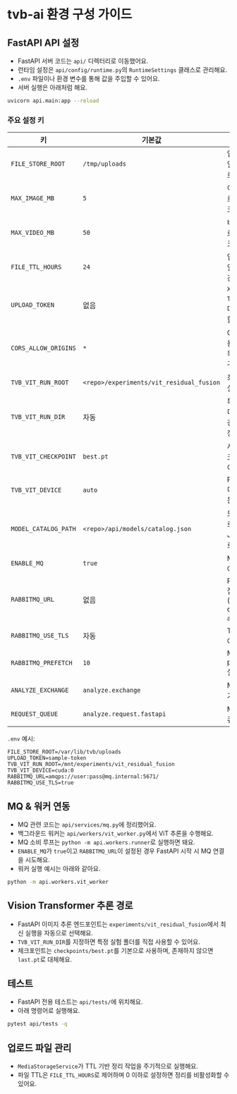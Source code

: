 # tvb-ai 환경 구성 가이드

## FastAPI API 설정
- FastAPI 서버 코드는 `api/` 디렉터리로 이동했어요.
- 런타임 설정은 `api/config/runtime.py`의 `RuntimeSettings` 클래스로 관리해요.
- `.env` 파일이나 환경 변수를 통해 값을 주입할 수 있어요.
- 서버 실행은 아래처럼 해요.

```bash
uvicorn api.main:app --reload
```

### 주요 설정 키
| 키 | 기본값 | 설명 |
| --- | --- | --- |
| `FILE_STORE_ROOT` | `/tmp/uploads` | 업로드 파일 저장 경로 |
| `MAX_IMAGE_MB` | `5` | 이미지 업로드 최대 크기(MB) |
| `MAX_VIDEO_MB` | `50` | 비디오 업로드 최대 크기(MB) |
| `FILE_TTL_HOURS` | `24` | 업로드 파일 TTL(시간) |
| `UPLOAD_TOKEN` | 없음 | `X-Upload-Token` 헤더로 전달할 토큰 |
| `CORS_ALLOW_ORIGINS` | `*` | CORS 허용 origin 목록(콤마 구분) |
| `TVB_VIT_RUN_ROOT` | `<repo>/experiments/vit_residual_fusion` | 최신 ViT 실험 루트 |
| `TVB_VIT_RUN_DIR` | 자동 | 특정 실험 디렉터리를 강제로 지정 |
| `TVB_VIT_CHECKPOINT` | `best.pt` | 사용할 체크포인트 이름 |
| `TVB_VIT_DEVICE` | `auto` | PyTorch 디바이스 문자열 |
| `MODEL_CATALOG_PATH` | `<repo>/api/models/catalog.json` | 모델 카탈로그 JSON 경로 |
| `ENABLE_MQ` | `true` | MQ 소비 여부 |
| `RABBITMQ_URL` | 없음 | RabbitMQ 접속 URL (`amqp://` or `amqps://`) |
| `RABBITMQ_USE_TLS` | 자동 | TLS 강제 여부 |
| `RABBITMQ_PREFETCH` | `10` | MQ prefetch 설정 |
| `ANALYZE_EXCHANGE` | `analyze.exchange` | MQ 교환기 |
| `REQUEST_QUEUE` | `analyze.request.fastapi` | MQ 요청 큐 |

`.env` 예시:
```env
FILE_STORE_ROOT=/var/lib/tvb/uploads
UPLOAD_TOKEN=sample-token
TVB_VIT_RUN_ROOT=/mnt/experiments/vit_residual_fusion
TVB_VIT_DEVICE=cuda:0
RABBITMQ_URL=amqps://user:pass@mq.internal:5671/
RABBITMQ_USE_TLS=true
```

## MQ & 워커 연동
- MQ 관련 코드는 `api/services/mq.py`에 정리했어요.
- 백그라운드 워커는 `api/workers/vit_worker.py`에서 ViT 추론을 수행해요.
- MQ 소비 루프는 `python -m api.workers.runner`로 실행하면 돼요.
- `ENABLE_MQ`가 `true`이고 `RABBITMQ_URL`이 설정된 경우 FastAPI 시작 시 MQ 연결을 시도해요.
- 워커 실행 예시는 아래와 같아요.

```bash
python -m api.workers.vit_worker
```

## Vision Transformer 추론 경로
- FastAPI 이미지 추론 엔드포인트는 `experiments/vit_residual_fusion`에서 최신 실행을 자동으로 선택해요.
- `TVB_VIT_RUN_DIR`를 지정하면 특정 실험 폴더를 직접 사용할 수 있어요.
- 체크포인트는 `checkpoints/best.pt`를 기본으로 사용하며, 존재하지 않으면 `last.pt`로 대체해요.

## 테스트
- FastAPI 전용 테스트는 `api/tests/`에 위치해요.
- 아래 명령어로 실행해요.

```bash
pytest api/tests -q
```

## 업로드 파일 관리
- `MediaStorageService`가 TTL 기반 정리 작업을 주기적으로 실행해요.
- 파일 TTL은 `FILE_TTL_HOURS`로 제어하며 0 이하로 설정하면 정리를 비활성화할 수 있어요.
